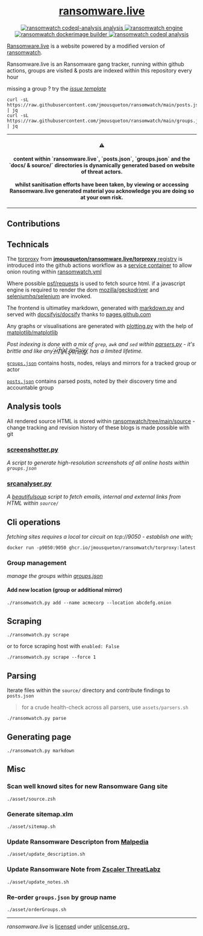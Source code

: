 <div align="center">
<h1>
  <a href="https://www.ransomware.live">
    ransomware.live 
  </a>
</h1>
</div>

<p align="center">
  <a href="https://github.com/jmousqueton/ransomwatch/actions/workflows/codeql-analysis.yml">
    <img src="https://github.com/jmousqueton/ransomwatch/actions/workflows/codeql-analysis.yml/badge.svg" alt="ransomwatch codeql-analysis analysis" />
  </a>
  <a href="https://github.com/jmousqueton/ransomwatch/actions/workflows/ransomwatch.yml">
    <img src="https://github.com/jmousqueton/ransomwatch/actions/workflows/ransomwatch.yml/badge.svg" alt="ransomwatch engine" />
  </a>
  <a href="https://github.com/jmousqueton/ransomwatch/actions/workflows/ransomwatch-build.yml">
    <img src="https://github.com/jmousqueton/ransomwatch/actions/workflows/ransomwatch-build.yml/badge.svg" alt="ransomwatch dockerimage builder" />
  </a>
  <a href="https://github.com/jmousqueton/ransomwatch/actions/workflows/codeql-analysis.yml">
    <img src="https://github.com/jmousqueton/ransomwatch/actions/workflows/codeql-analysis.yml/badge.svg" alt="ransomwatch codeql analysis" />
  </a>
</p>

[Ransomware.live](https://www.ransomware.live) is a website powered by a modified version of [ransomwatch](https://github.com/joshhighet/ransomwatch).

Ransomware.live is an Ransomware gang tracker, running within github actions, groups are visited & posts are indexed within this repository every hour

missing a group ? try the [_issue template_](https://github.com/jmousqueton/issues/new?assignees=&labels=✨+enhancement&template=newgroup.yml&title=new+group%3A+)

```shell
curl -sL https://raw.githubusercontent.com/jmousqueton/ransomwatch/main/posts.json | jq
curl -sL https://raw.githubusercontent.com/jmousqueton/ransomwatch/main/groups.json | jq
```

---

<h4 align="center">⚠️</h4>

<h4 align="center">
  content within `ransomware.live`, `posts.json`, `groups.json` and the `docs/ & source/` directories is dynamically generated based on website of threat actors. <br><br> whilst sanitisation efforts have been taken, by viewing or accessing Ransomware.live generated material you acknowledge you are doing so at your own risk.
</h4>

---

## Contributions 

## Technicals

The [torproxy](https://github.com/jmousqueton/ransomware.live/torproxy) from [**jmousqueton/ransomware.live/torproxy** registry](https://github.com/jmousqueton/jmousqueton/pkgs/container/ransomwatch%2Ftorproxy) is introduced into the github actions workflow as a [service container](https://docs.github.com/en/actions/guides/about-service-containers) to allow onion routing within [ransomwatch.yml](https://github.com/JMousqueton/ransomware.live/blob/main/.github/workflows/ransomwatch.yml)

Where possible [psf/requests](https://github.com/psf/requests) is used to fetch source html. if a javascript engine is required to render the dom [mozilla/geckodriver](https://github.com/mozilla/geckodriver) and [seleniumhq/selenium](https://github.com/SeleniumHQ/selenium) are invoked.

The frontend is ultimatley markdown, generated with [markdown.py](https://github.com/jmousqueton/ransomware.live/blob/main/markdown.py) and served with [docsifyjs/docsify](https://github.com/docsifyjs/docsify) thanks to [pages.github.com](https://pages.github.com)

Any graphs or visualisations are generated with [plotting.py](https://github.com/jmousqueton/ransomware.live/blob/main/plotting.py) with the help of [matplotlib/matplotlib](https://github.com/matplotlib/matplotlib)

_Post indexing is done with a mix of `grep`, `awk` and `sed` within [parsers.py](https://github.com/jmousqueton/ransomware.live/blob/main/parsers.py) - it's brittle and like any  ̴̭́H̶̤̓T̸̙̅M̶͇̾L̷͑ͅ ̴̙̏p̸̡͆a̷̛̦r̵̬̿s̴̙͛ĩ̴̺n̸̔͜g̸̘̈, has a limited lifetime._

[`groups.json`](https://github.com/jmousqueton/ransomware.live/blob/main/groups.json) contains hosts, nodes, relays and mirrors for a tracked group or actor

[`posts.json`](https://github.com/jmousqueton/ransomware.live/blob/main/posts.json) contains parsed posts, noted by their discovery time and accountable group

## Analysis tools

All rendered source HTML is stored within [ransomwatch/tree/main/source](https://github.com/jmousqueton/ransomware.live/tree/main/source) - change tracking and revision history of these blogs is made possible with git

### [screenshotter.py](https://github.com/jmousqueton/ransomare.live/blob/main/screenshotter.py)

_A script to generate high-resolution screenshots of all online hosts within `groups.json`_

### [srcanalyser.py](https://github.com/jmousqueton/ransomware.live/blob/main/srcanalyser.py)

_A [beautifulsoup](https://code.launchpad.net/~leonardr/beautifulsoup/bs4) script to fetch emails, internal and external links from HTML within `source/`_

## Cli operations

_fetching sites requires a local tor circuit on tcp://9050 - establish one with;_

```shell
docker run -p9050:9050 ghcr.io/jmousqueton/ransomwatch/torproxy:latest
```

### Group management

_manage the groups within [groups.json](groups.json)_

#### Add new location (group or additional mirror)

```shell
./ransomwatch.py add --name acmecorp --location abcdefg.onion
```

## Scraping

```shell
./ransomwatch.py scrape 
```

or to force scraping host with `enabled: False`

```shell
./ransomwatch.py scrape --force 1
```


## Parsing

Iterate files within the `source/` directory and contribute findings to `posts.json`

> for a crude health-check across all parsers, use `assets/parsers.sh`

```shell
./ransomwatch.py parse
```

## Generating page

```shell
./ransomwatch.py markdown 
```

## Misc

### Scan well knowd sites for new Ransomware Gang site 

```shell
./asset/source.zsh 
```

### Generate sitemap.xlm 

```shell
./asset/sitemap.sh
```

### Update Ransomware Descripton from [Malpedia](https://malpedia.caad.fkie.fraunhofer.de/)

```shell
./asset/update_description.sh
```

### Update Ransomware Note from [Zscaler ThreatLabz](https://github.com/threatlabz/ransomware_notes)

```shell
./asset/update_notes.sh
```

### Re-order `groups.json` by group name 

```shell
./asset/orderGroups.sh
```

---

_ransomware.live_ is [licensed](https://github.com/jmousqueton/ransomware.live/blob/main/LICENSE) under [unlicense.org](https://unlicense.org)_
